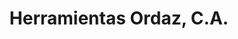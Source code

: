 ---
title: "Herramientas Ordaz, C.A."
url: /ciudad-guayana-puerto-ordaz/herramientas-ordaz-c-a/
shop: piezas de automóviles
---